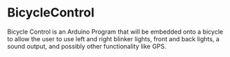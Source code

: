 # BicycleControl
Bicycle Control is an Arduino Program that will be embedded onto a bicycle to allow the user to use left and right blinker lights, front and back lights, a sound output, and possibly other functionality like GPS.
